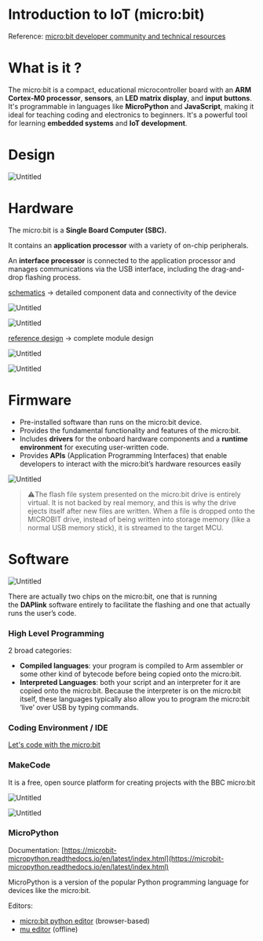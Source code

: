 # Introduction to IoT (micro:bit)

Reference: [micro:bit developer community and technical resources](https://tech.microbit.org/)

# What is it ?

The micro:bit is a compact, educational microcontroller board with an **ARM Cortex-M0 processor**, **sensors**, an **LED matrix display**, and **input buttons**. It's programmable in languages like **MicroPython** and **JavaScript**, making it ideal for teaching coding and electronics to beginners. It's a powerful tool for learning **embedded systems** and **IoT development**.

# Design

![Untitled](./Untitled.png)

# Hardware

The micro:bit is a **********************************Single Board Computer (SBC).**********************************

It contains an **application processor** with a variety of on-chip peripherals.

An **interface processor** is connected to the application processor and manages communications via the USB interface, including the drag-and-drop flashing process.

[schematics](https://tech.microbit.org/hardware/schematic/) → detailed component data and connectivity of the device

![Untitled](./Untitled%201.png)

![Untitled](./Untitled%202.png)

[reference design](https://tech.microbit.org/hardware/reference-design) → complete module design

![Untitled](./Untitled%203.png)

![Untitled](./Untitled%204.png)

# Firmware

- Pre-installed software than runs on the micro:bit device.
- Provides the fundamental functionality and features of the micro:bit.
- Includes **drivers** for the onboard hardware components and a **runtime environment** for executing user-written code.
- Provides **APIs** (Application Programming Interfaces) that enable developers to interact with the micro:bit’s hardware resources easily

![Untitled](./Untitled%205.png)

> ⚠️The flash file system presented on the micro:bit drive is entirely virtual. It is not backed by real memory, and this is why the drive ejects itself after new files are written. When a file is dropped onto the MICROBIT drive, instead of being written into storage memory (like a normal USB memory stick), it is streamed to the target MCU.
> 

# Software

![Untitled](./Untitled%206.png)

There are actually two chips on the micro:bit, one that is running the **DAPlink** software entirely to facilitate the flashing and one that actually runs the user’s code.

### High Level Programming

2 broad categories:

- **Compiled languages**: your program is compiled to Arm assembler or some other kind of bytecode before being copied onto the micro:bit.
- **Interpreted Languages**: both your script and an interpreter for it are copied onto the micro:bit. Because the interpreter is on the micro:bit itself, these languages typically also allow you to program the micro:bit ‘live’ over USB by typing commands.

### Coding Environment / IDE

[Let's code with the micro:bit](http://microbit.org/code)

### MakeCode

It is a free, open source platform for creating projects with the BBC micro:bit

![Untitled](./Untitled%207.png)

![Untitled](./Untitled%208.png)

### MicroPython

Documentation: [https://microbit-micropython.readthedocs.io/en/latest/index.html](https://microbit-micropython.readthedocs.io/en/latest/index.html)

MicroPython is a version of the popular Python programming language for devices like the micro:bit.

Editors:

- [micro:bit python editor](https://python.microbit.org/) (browser-based)
- [mu editor](https://codewith.mu/) (offline)
